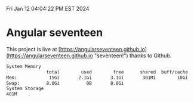 Fri Jan 12 04:04:22 PM EST 2024

# Angular seventeen


This project is live at [https://angularseventeen.github.io](https://angularseventeen.github.io "seventeen!") thanks to Github.

```bash
System Memory
               total        used        free      shared  buff/cache   available
Mem:            15Gi       2.1Gi       3.1Gi       301Mi        10Gi        13Gi
Swap:          8.0Gi          0B       8.0Gi
System Storage
481M	.
```
```bash
